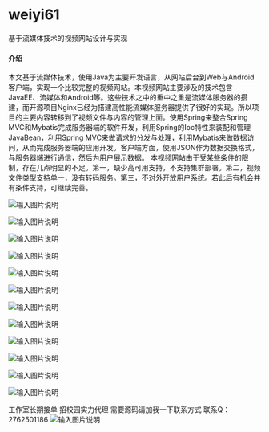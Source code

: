 # weiyi61
基于流媒体技术的视频网站设计与实现

#### 介绍
本文基于流媒体技术，使用Java为主要开发语言，从网站后台到Web与Android客户端，实现一个比较完整的视频网站。本视频网站主要涉及的技术包含JavaEE、流媒体和Android等。这些技术之中的重中之重是流媒体服务器的搭建，而开源项目Nginx已经为搭建高性能流媒体服务器提供了很好的实现。所以项目的主要内容转移到了视频文件与内容的管理上面。使用Spring来整合Spring MVC和Mybatis完成服务器端的软件开发，利用Spring的Ioc特性来装配和管理JavaBean，利用Spring MVC来做请求的分发与处理，利用Mybatis来做数据访问，从而完成服务器端的应用开发。客户端方面，使用JSON作为数据交换格式，与服务器端进行通信，然后为用户展示数据。
本视频网站由于受某些条件的限制，存在几点明显的不足。第一，缺少高可用支持，不支持集群部署。第二，视频文件类型支持单一，没有转码服务。第三，不对外开放用户系统。若此后有机会并有条件支持，可继续完善。


![输入图片说明](https://images.gitee.com/uploads/images/2020/1129/195317_72787cdf_4865385.png "屏幕截图.png")

![输入图片说明](https://images.gitee.com/uploads/images/2020/1129/195336_e98b6fe8_4865385.png "屏幕截图.png")

![输入图片说明](https://images.gitee.com/uploads/images/2020/1129/195350_f4df4474_4865385.png "屏幕截图.png")

![输入图片说明](https://images.gitee.com/uploads/images/2020/1129/195357_36504bcd_4865385.png "屏幕截图.png")

![输入图片说明](https://images.gitee.com/uploads/images/2020/1129/195405_6033da5d_4865385.png "屏幕截图.png")

![输入图片说明](https://images.gitee.com/uploads/images/2020/1129/195416_3ad42bfb_4865385.png "屏幕截图.png")

![输入图片说明](https://images.gitee.com/uploads/images/2020/1129/195427_ac9816ac_4865385.png "屏幕截图.png")

![输入图片说明](https://images.gitee.com/uploads/images/2020/1129/195440_e7bed9e1_4865385.png "屏幕截图.png")

![输入图片说明](https://images.gitee.com/uploads/images/2020/1129/195451_a7d0d554_4865385.png "屏幕截图.png")

![输入图片说明](https://images.gitee.com/uploads/images/2020/1129/195501_33f24cf1_4865385.png "屏幕截图.png")

![输入图片说明](https://images.gitee.com/uploads/images/2020/1129/195520_b92db775_4865385.png "屏幕截图.png")

![输入图片说明](https://images.gitee.com/uploads/images/2020/1129/195528_b09637d0_4865385.png "屏幕截图.png")

工作室长期接单 招校园实力代理
需要源码请加我一下联系方式
联系Q：2762501186
![输入图片说明](https://images.gitee.com/uploads/images/2020/1119/003728_cd598bb9_4865385.jpeg "微信.jpg")
